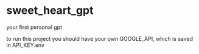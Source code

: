 # sweet_heart_gpt
your first personal gpt

to run this project you should have your own GOOGLE_API, which is saved in API_KEY.env
